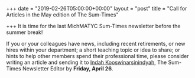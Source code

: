 +++
date = "2019-02-26T05:00:00+00:00"
layout = "post"
title = "Call for Articles in the May edition of The Sum-Times"

+++
It is time for the last MichMATYC Sum-Times newsletter before the summer break!

If you or your colleagues have news, including recent retirements, or new hires within your department; a short teaching topic or idea to share; or hints to help other members spend their professional time, please consider writing an article and sending it to <a href="mailto:kooswinarsinindyahd@macomb.edu">Indah Kooswinarsinindyah</a>, The Sum-Times Newsletter Editor by <b>Friday, April 26</b>.